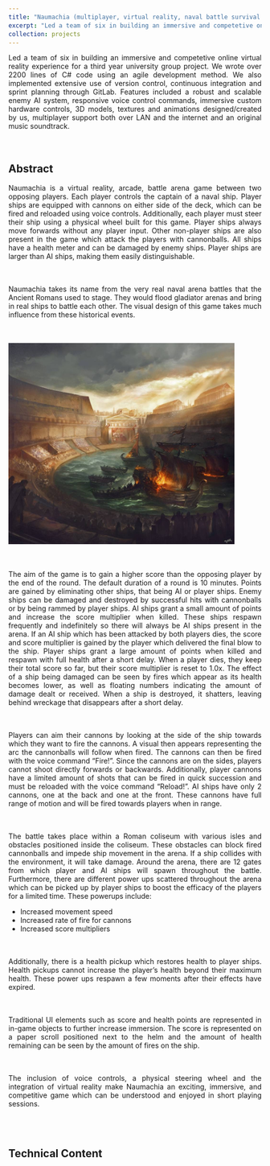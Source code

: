 ```yaml
---
title: "Naumachia (multiplayer, virtual reality, naval battle survival game)"
excerpt: "Led a team of six in building an immersive and competetive online virtual reality experience for a third year university group project. We wrote over 2200 lines of C# code using an agile development method. We also implemented extensive use of version control, continuous integration and sprint planning through GitLab. Features included a robust and scalable enemy AI system, responsive voice control commands, immersive custom hardware controls, 3D models, textures and animations designed/created by us, multiplayer support both over LAN and the internet and an original music soundtrack.<br/><img src='/images/projects/naumachia/naumachia.png'>"
collection: projects
---
```


<div style="text-align: justify">
Led a team of six in building an immersive and competetive online virtual reality experience for a third year university group project. We wrote over 2200 lines of C# code using an agile development method. We also implemented extensive use of version control, continuous integration and sprint planning through GitLab. Features included a robust and scalable enemy AI system, responsive voice control commands, immersive custom hardware controls, 3D models, textures and animations designed/created by us, multiplayer support both over LAN and the internet and an original music soundtrack.
</div>
<br/><br/>

## Abstract 
<div style="text-align: justify">
Naumachia is a virtual reality, arcade, battle arena game between two opposing players. Each player controls the captain of a naval ship. Player ships are equipped with cannons on either side of the deck, which can be fired and reloaded using voice controls. Additionally, each player must steer their ship using a physical wheel built for this game. Player ships always move forwards without any player input. Other non-player ships are also present in the game which attack the players with cannonballs. All ships have a health meter and can be damaged by enemy ships. Player ships are larger than AI ships, making them easily distinguishable.

<br/><br/>
Naumachia takes its name from the very real naval arena battles that the Ancient Romans used to stage. They would flood gladiator arenas and bring in real ships to battle each other. The visual design of this game takes much influence from these historical events.

<br/><br/>
<img src='/images/projects/naumachia/naumachia_painting.jpg' width=450 height=400>

<br/><br/>
The aim of the game is to gain a higher score than the opposing player by the end of the round. The default duration of a round is 10 minutes. Points are gained by eliminating other ships, that being AI or player ships. Enemy ships can be damaged and destroyed by successful hits with cannonballs or by being rammed by player ships. AI ships grant a small amount of points and increase the score multiplier when killed. These ships respawn frequently and indefinitely so there will always be AI ships present in the arena. If an AI ship which has been attacked by both players dies, the score and score multiplier is gained by the player which delivered the final blow to the ship. Player ships grant a large amount of points when killed and respawn with full health after a short delay. When a player dies, they keep their total score so far, but their score multiplier is reset to 1.0x. The effect of a ship being damaged can be seen by fires which appear as its health becomes lower, as well as floating numbers indicating the amount of damage dealt or received. When a ship is destroyed, it shatters, leaving behind wreckage that disappears after a short delay.

<br/><br/>
Players can aim their cannons by looking at the side of the ship towards which they want to fire the cannons. A visual then appears representing the arc the cannonballs will follow when fired. The cannons can then be fired with the voice command “Fire!”. Since the cannons are on the sides, players cannot shoot directly forwards or backwards. Additionally, player cannons have a limited amount of shots that can be fired in quick succession and must be reloaded with the voice command “Reload!”. AI ships have only 2 cannons, one at the back and one at the front. These cannons have full range of motion and will be fired towards players when in range.

<br/><br/>
The battle takes place within a Roman coliseum with various isles and obstacles positioned inside the coliseum. These obstacles can block fired cannonballs and impede ship movement in the arena. If a ship collides with the environment, it will take damage. Around the arena, there are 12 gates from which player and AI ships will spawn throughout the battle. Furthermore, there are different power ups scattered throughout the arena which can be picked up by player ships to boost the efficacy of the players for a limited time. These powerups include:
- Increased movement speed
- Increased rate of fire for cannons
- Increased score multipliers

<br/><br/>
Additionally, there is a health pickup which restores health to player ships. Health pickups cannot increase the player’s health beyond their maximum health. These power ups respawn a few moments after their effects have expired.

<br/><br/>
Traditional UI elements such as score and health points are represented in in-game objects to further increase immersion. The score is represented on a paper scroll positioned next to the helm and the amount of health remaining can be seen by the amount of fires on the ship.

<br/><br/>
The inclusion of voice controls, a physical steering wheel and the integration of virtual reality make Naumachia an exciting, immersive, and competitive game which can be understood and enjoyed in short playing sessions. 

<br/><br/>
## Technical Content
